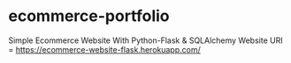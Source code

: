 # ecommerce-portfolio
Simple Ecommerce Website With Python-Flask &amp; SQLAlchemy
Website URI = https://ecommerce-website-flask.herokuapp.com/

